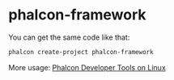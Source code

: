# phalcon-framework

You can get the same code like that:

```sh
phalcon create-project phalcon-framework
```

More usage: [Phalcon Developer Tools on Linux](https://docs.phalconphp.com/3.4/en/devtools-installation)
